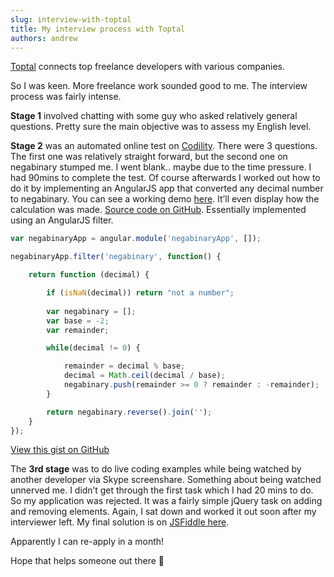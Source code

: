 ```yaml
---
slug: interview-with-toptal
title: My interview process with Toptal
authors: andrew
---
```


[Toptal](http://www.toptal.com/) connects top freelance developers with various companies.

So I was keen. More freelance work sounded good to me. The interview process was fairly intense.

**Stage 1** involved chatting with some guy who asked relatively general questions. Pretty sure the main objective was to assess my English level.

<!--truncate-->

**Stage 2** was an automated online test on [Codility](https://codility.com/). There were 3 questions. The first one was relatively straight forward, but the second one on negabinary stumped me. I went blank.. maybe due to the time pressure. I had 90mins to complete the test. Of course afterwards I worked out how to do it by implementing an AngularJS app that converted any decimal number to negabinary. You can see a working demo [here](http://dev.golightlyplus.com/playground/negabinary/). It’ll even display how the calculation was made. [Source code on GitHub](https://github.com/magician11/negabinary). Essentially implemented using an AngularJS filter.

```js title="negabinary.js"
var negabinaryApp = angular.module('negabinaryApp', []);

negabinaryApp.filter('negabinary', function() {

    return function (decimal) {

        if (isNaN(decimal)) return "not a number";
        
        var negabinary = [];
        var base = -2;
        var remainder;

        while(decimal != 0) {

            remainder = decimal % base;
            decimal = Math.ceil(decimal / base);
            negabinary.push(remainder >= 0 ? remainder : -remainder);
        }

        return negabinary.reverse().join('');
    }
});
```

[View this gist on GitHub](https://gist.github.com/magician11/92af987c9632f53ff658)

 

The **3rd stage** was to do live coding examples while being watched by another developer via Skype screenshare. Something about being watched unnerved me. I didn’t get through the first task which I had 20 mins to do. So my application was rejected. It was a fairly simple jQuery task on adding and removing elements. Again, I sat down and worked it out soon after my interviewer left. My final solution is on [JSFiddle here](https://jsfiddle.net/magician11/7tyuq1vf/1/).

Apparently I can re-apply in a month!

Hope that helps someone out there 🙂